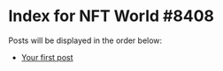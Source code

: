 # Index for NFT World #8408
Posts will be displayed in the order below:

- [Your first post](./001-first.md)

